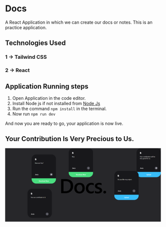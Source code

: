 # Docs

A React Application in which we can create our docs or notes. This is an practice application.

## Technologies Used

### 1 -> Tailwind CSS

### 2 -> React

## Application Running steps

1. Open Application in the code editor.
2. Install Node js if not installed from [Node Js](https://nodejs.org/en/download)
3. Run the command `npm install` in the terminal.
4. Now run `npm run dev`

And now you are ready to go, your application is now live.

## Your Contribution Is Very Precious to Us.

![Logo](logo.png)
